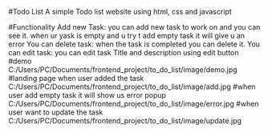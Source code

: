 #Todo List
A simple Todo list website using html, css and javascript

#Functionality
Add new Task: you can add new task to work on and you can see it.
when ur yask is empty and u try  t add empty task it will give u an error
You can delete task: when the task is completed you can delete it.
You can edit task: you can edit task Title and description using edit button
#demo
C:/Users/PC/Documents/frontend_project/to_do_list/image/demo.jpg
#landing page when user added the task
C:/Users/PC/Documents/frontend_project/to_do_list/image/add.jpg
#when user add empty task it will show us error popup
C:/Users/PC/Documents/frontend_project/to_do_list/image/error.jpg
#when user want to update the task
C:/Users/PC/Documents/frontend_project/to_do_list/image/update.jpg

